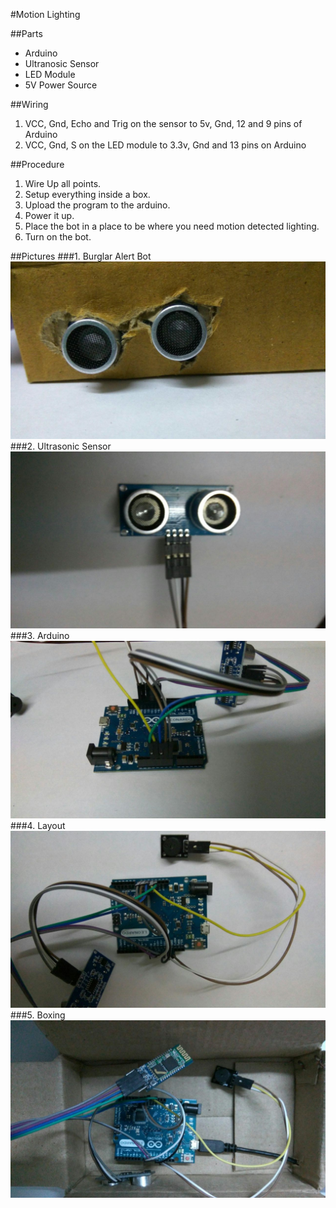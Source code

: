 #Motion Lighting

##Parts

- Arduino
- Ultranosic Sensor
- LED Module
- 5V Power Source

##Wiring

1. VCC, Gnd, Echo and Trig on the sensor to 5v, Gnd, 12 and 9 pins of Arduino
2. VCC, Gnd, S on the LED module to 3.3v, Gnd and 13 pins on Arduino

##Procedure

1. Wire Up all points.
2. Setup everything inside a box.
3. Upload the program to the arduino.
4. Power it up.
5. Place the bot in a place to be where you need motion detected lighting.
6. Turn on the bot.


##Pictures
###1. Burglar Alert Bot
![BBot](/img/bbot2/1.jpg)
###2. Ultrasonic Sensor
![BBot](/img/bbot2/6.jpg)
###3. Arduino
![BBot](/img/bbot2/8.jpg)
###4. Layout
![BBot](/img/bbot2/7.jpg)
###5. Boxing
![BBot](/img/bbot2/9.jpg)